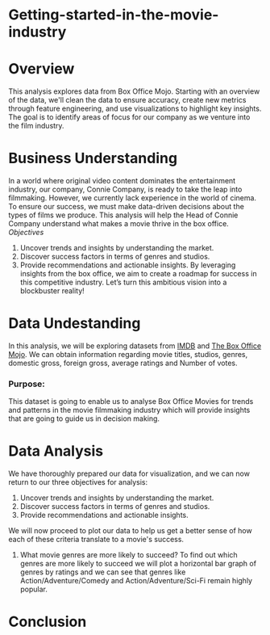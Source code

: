 # Getting-started-in-the-movie-industry
# Overview

This analysis explores data from Box Office Mojo. Starting with an overview of the data, we'll clean the data to ensure accuracy, create new metrics through feature engineering, and use visualizations to highlight key insights. The goal is to identify areas of focus for our company as we venture into the film industry.

# Business Understanding

In a world where original video content dominates the entertainment industry, our company, Connie Company, is ready to take the leap into filmmaking. However, we currently lack experience in the world of cinema. To ensure our success, we must make data-driven decisions about the types of films we produce. This analysis will help the Head of Connie Company understand what makes a movie thrive in the box office.
*Objectives*
1. Uncover trends and insights by understanding the market.
2. Discover success factors in terms of genres and studios.
3. Provide recommendations and actionable insights.
By leveraging insights from the box office, we aim to create a roadmap for success in this competitive industry. Let’s turn this ambitious vision into a blockbuster reality!

# Data Undestanding 

In this analysis, we will be exploring datasets from [IMDB](https://www.imdb.com/) and [The Box Office Mojo](https://www.boxofficemojo.com/). We can obtain information regarding movie titles, studios, genres, domestic gross, foreign gross, average ratings and Number of votes.
### Purpose:
This dataset is going to enable us to analyse Box Office Movies for trends and patterns in the movie filmmaking industry which will provide insights that are going to guide us in decision making.

# Data Analysis

We have thoroughly prepared our data for visualization, and we can now return to our three objectives for analysis:
1. Uncover trends and insights by understanding the market.
2. Discover success factors in terms of genres and studios.
3. Provide recommendations and actionable insights.

We will now proceed to plot our data to help us get a better sense of how each of these criteria translate to a movie's success.
1. What movie genres are more likely to succeed?
To find out which genres are more likely to succeed we will plot a horizontal bar graph of genres by ratings and we can see that genres like Action/Adventure/Comedy and Action/Adventure/Sci-Fi remain highly popular.


# Conclusion
